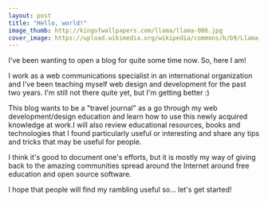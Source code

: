 ```yaml
---
layout: post
title: "Hello, world!"
image_thumb: http://kingofwallpapers.com/llama/llama-006.jpg
cover_image: https://upload.wikimedia.org/wikipedia/commons/b/b9/Llama_lying_down.jpg
---
```


I've been wanting to open a blog for quite some time now. So, here I am!

I work as a web communications specialist in an international organization and I've been teaching myself web design and development for the past two years. I'm still not there quite yet, but I'm getting better :)

This blog wants to be a "travel journal" as a go through my web development/design education and learn how to use this newly acquired knowledge at work.I will also review educational resources, books and technologies that I found particularly useful or interesting and share any tips and tricks that may be useful for people.

I think it's good to document one's efforts, but it is mostly my way of giving back to the amazing communities spread around the Internet around free education and open source software.

I hope that people will find my rambling useful so... let's get started!
